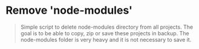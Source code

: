 # Remove 'node-modules' 

> Simple script to delete node-modules directory from all projects. The goal is to be able to copy, zip or save these projects in backup. The node-modules folder is very heavy and it is not necessary to save it.